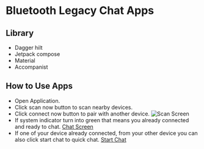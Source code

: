 # Bluetooth Legacy Chat Apps

## Library

- Dagger hilt
- Jetpack compose
- Material
- Accompanist

## How to Use Apps


- Open Application.
- Click scan now button to scan nearby devices.
- Click connect now button to pair with another device.
![Scan Screen](https://monosnap.com/file/g4L4tf4xGdXXRFuyNlWtcRJyHAA59H)
- If system indicator turn into green that means you already connected and ready to chat.
[Chat Screen](https://monosnap.com/file/4hU4vYVtMNksKNRzOKPcnTc1toj29G)
- If one of your device already connected, from your other device you can also click start chat to quick chat.
 [Start Chat](https://monosnap.com/file/Ds1o882UTPtr6qRqdiK9JzmNSaVvwG)
